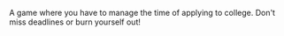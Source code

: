 A game where you have to manage the time of applying to college. Don't miss deadlines or burn yourself out!
